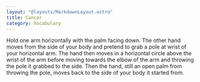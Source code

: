```yaml
---
layout: "@layouts/MarkdownLayout.astro"
title: Cancer
category: Vocabulary
---
```


Hold one arm horizontally with the palm facing down.
The other hand moves from the side of your body
and pretend to grab a pole at wrist of your horizontal arm.
The hand then moves in a horizontal circle
above the wrist of the arm before moving towards the elbow of the arm
and throwing the pole it grabbed to the side.
Then the hand, still an open palm from throwing the pole,
moves back to the side of your body it started from.
